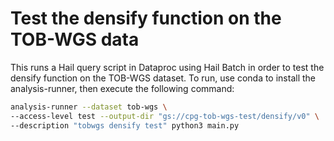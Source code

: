 # Test the densify function on the TOB-WGS data

This runs a Hail query script in Dataproc using Hail Batch in order to test the densify function on the TOB-WGS dataset. To run, use conda to install the analysis-runner, then execute the following command:

```sh
analysis-runner --dataset tob-wgs \
--access-level test --output-dir "gs://cpg-tob-wgs-test/densify/v0" \
--description "tobwgs densify test" python3 main.py
```
